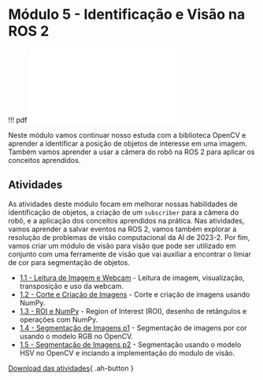 # Módulo 5 - Identificação e Visão na ROS 2

!!! pdf
    ![](slides.pdf)

Neste módulo vamos continuar nosso estuda com a biblioteca OpenCV e aprender a identificar a posição de objetos de interesse em uma imagem. Também vamos aprender a usar a câmera do robô na ROS 2 para aplicar os conceitos aprendidos.

## Atividades

As atividades deste módulo focam em melhorar nossas habilidades de identificação de objetos, a criação de um `subscriber` para a câmera do robô, e a aplicação dos conceitos aprendidos na prática. Nas atividades, vamos aprender a salvar eventos na ROS 2, vamos também explorar a resolução de problemas de visão computacional da AI de 2023-2. Por fim, vamos criar um módulo de visão para visão que pode ser utilizado em conjunto com uma ferramente de visão que vai auxiliar a encontrar o limiar de cor para segmentação de objetos.

- [1.1 - Leitura de Imagem e Webcam](atividades/1-leitura_e_webcam.ipynb) - Leitura de imagem, visualização, transposição e  uso da webcam.
- [1.2 - Corte e Criação de Imagens](atividades/2-corte_e_criacao.ipynb) - Corte e criação de imagens usando NumPy.
- [1.3 - ROI e NumPy](atividades/atividades/3-roi_e_numpy.ipynb) - Region of Interest (ROI), desenho de retângulos e operações com NumPy.
- [1.4 - Segmentação de Imagens p1](atividades/4-segmentacao_1.ipynb) - Segmentação de imagens por cor usando o modelo RGB no OpenCV.
- [1.5 - Segmentação de Imagens p2](atividades/5-segmentacao_2.ipynb) - Segmentação usando o modelo HSV no OpenCV e inciando a implementação do modulo de visão.

[Download das atividades](atividades-modulo04-aluno.zip){ .ah-button }

<!-- ## Para entregar

!!! exercise
    Clique no link abaixo para ser direcionado para o Github Classroom da APS 2. -->